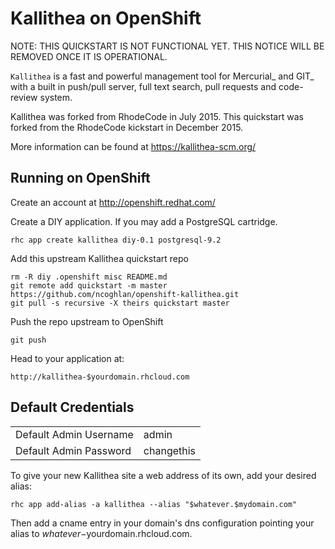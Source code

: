 Kallithea on OpenShift
=========================

NOTE: THIS QUICKSTART IS NOT FUNCTIONAL YET. THIS NOTICE WILL BE REMOVED ONCE IT IS OPERATIONAL.

``Kallithea`` is a fast and powerful management tool for Mercurial_ and GIT_
with a built in push/pull server, full text search, pull requests and
code-review system.

Kallithea was forked from RhodeCode in July 2015. This quickstart was forked from the RhodeCode kickstart in December 2015.

More information can be found at https://kallithea-scm.org/

Running on OpenShift
--------------------

Create an account at http://openshift.redhat.com/

Create a DIY application. If you may add a PostgreSQL cartridge.

    rhc app create kallithea diy-0.1 postgresql-9.2

Add this upstream Kallithea quickstart repo

    rm -R diy .openshift misc README.md
    git remote add quickstart -m master https://github.com/ncoghlan/openshift-kallithea.git
    git pull -s recursive -X theirs quickstart master

Push the repo upstream to OpenShift

    git push

Head to your application at:

    http://kallithea-$yourdomain.rhcloud.com

Default Credentials
-------------------
<table>
<tr><td>Default Admin Username</td><td>admin</td></tr>
<tr><td>Default Admin Password</td><td>changethis</td></tr>
</table>

To give your new Kallithea site a web address of its own, add your desired alias:

    rhc app add-alias -a kallithea --alias "$whatever.$mydomain.com"

Then add a cname entry in your domain's dns configuration pointing your alias to $whatever-$yourdomain.rhcloud.com.

